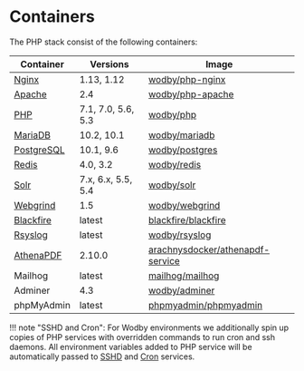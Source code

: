 # Containers 

The PHP stack consist of the following containers:

| Container    | Versions           | Image                              |
| ------------ | ------------------ | ---------------------------------- |
| [Nginx]      | 1.13, 1.12         | [wodby/php-nginx]                  |
| [Apache]     | 2.4                | [wodby/php-apache]                 |
| [PHP]        | 7.1, 7.0, 5.6, 5.3 | [wodby/php]                        |
| [MariaDB]    | 10.2, 10.1         | [wodby/mariadb]                    |
| [PostgreSQL] | 10.1, 9.6          | [wodby/postgres]                   |
| [Redis]      | 4.0, 3.2           | [wodby/redis]                      |
| [Solr]       | 7.x, 6.x, 5.5, 5.4 | [wodby/solr]                       |
| [Webgrind]   | 1.5                | [wodby/webgrind]                   |
| [Blackfire]  | latest             | [blackfire/blackfire]              |
| [Rsyslog]    | latest             | [wodby/rsyslog]                    |
| [AthenaPDF]  | 2.10.0             | [arachnysdocker/athenapdf-service] |
| Mailhog      | latest             | [mailhog/mailhog]                  |
| Adminer      | 4.3                | [wodby/adminer]                    |
| phpMyAdmin   | latest             | [phpmyadmin/phpmyadmin]            |

!!! note "SSHD and Cron":
    For Wodby environments we additionally spin up copies of PHP services with overridden commands to run cron and ssh daemons. All environment variables added to PHP service will be automatically passed to [SSHD] and [Cron] services.

[Nginx]:  ../containers/nginx.md
[Apache]:  ../containers/apache.md
[AthenaPDF]:  ../containers/athenapdf.md
[PHP]:  ../containers/php.md
[SSHD]:  ../containers/ssh.md
[Cron]:  ../containers/cron.md
[MariaDB]:  ../containers/mariadb.md
[PostgreSQL]:  ../containers/postgres.md
[Redis]:  ../containers/redis.md
[Solr]:  ../containers/solr.md
[Memcached]:  ../containers/memcached.md
[OpenSMTPD]:  ../containers/opensmtpd.md
[Webgrind]:  ../containers/webgrind.md
[Blackfire]:  ../containers/blackfire.md
[Rsyslog]:  ../containers/rsyslog.md
[AthenaPDF]: ../containers/athenapdf.md
[wodby/php-nginx]: https://github.com/wodby/php-nginx
[wodby/php-apache]: https://github.com/wodby/php-apache
[wodby/php]: https://github.com/wodby/php
[wodby/mariadb]: https://github.com/wodby/mariadb
[wodby/postgres]: https://github.com/wodby/postgres
[wodby/redis]: https://github.com/wodby/redis
[wodby/varnish]: https://github.com/wodby/varnish
[wodby/solr]: https://github.com/wodby/solr
[wodby/memcached]: https://github.com/wodby/memcached
[wodby/webgrind]: https://hub.docker.com/r/wodby/webgrind
[blackfire/blackfire]: https://hub.docker.com/r/blackfire/blackfire
[wodby/rsyslog]: https://hub.docker.com/r/wodby/rsyslog
[arachnysdocker/athenapdf-service]: https://hub.docker.com/r/arachnysdocker/athenapdf-service
[mailhog/mailhog]: https://hub.docker.com/r/mailhog/mailhog
[wodby/adminer]: https://hub.docker.com/r/wodby/adminer
[phpmyadmin/phpmyadmin]: https://hub.docker.com/r/phpmyadmin/phpmyadmin
